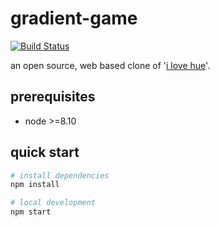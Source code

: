 gradient-game
===============

[![Build Status](https://travis-ci.com/c-bandy/gradient-game.svg?branch=master)](https://travis-ci.com/c-bandy/gradient-game)

an open source, web based clone of '[i love hue](http://www.i-love-hue.com/)'.

prerequisites
--------

* node >=8.10

quick start
--------

```bash
# install dependencies
npm install

# local development
npm start
```
